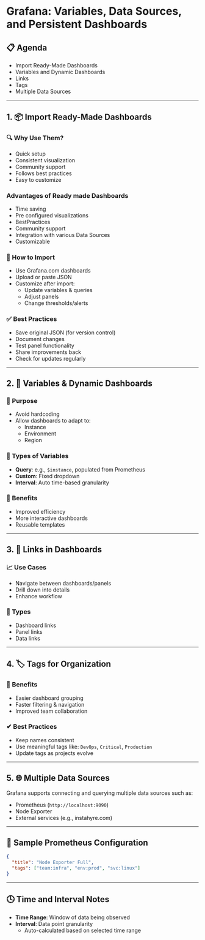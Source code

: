 # Grafana: Variables, Data Sources, and Persistent Dashboards

## 📋 Agenda
- Import Ready-Made Dashboards
- Variables and Dynamic Dashboards
- Links
- Tags
- Multiple Data Sources

---

## 1. 📦 Import Ready-Made Dashboards

### 🔍 Why Use Them?
- Quick setup
- Consistent visualization
- Community support
- Follows best practices
- Easy to customize
### Advantages of Ready made Dashboards
- Time saving
- Pre configured visualizations
- BestPractices
- Community support
- Integration with various Data Sources
- Customizable

### 🚀 How to Import
- Use Grafana.com dashboards
- Upload or paste JSON
- Customize after import:
  - Update variables & queries
  - Adjust panels
  - Change thresholds/alerts

### ✅ Best Practices
- Save original JSON (for version control)
- Document changes
- Test panel functionality
- Share improvements back
- Check for updates regularly

---

## 2. 🔄 Variables & Dynamic Dashboards

### 🎯 Purpose
- Avoid hardcoding
- Allow dashboards to adapt to:
  - Instance
  - Environment
  - Region

### 🔧 Types of Variables
- **Query**: e.g., `$instance`, populated from Prometheus
- **Custom**: Fixed dropdown
- **Interval**: Auto time-based granularity

### 🧠 Benefits
- Improved efficiency
- More interactive dashboards
- Reusable templates

---

## 3. 🔗 Links in Dashboards

### 📈 Use Cases
- Navigate between dashboards/panels
- Drill down into details
- Enhance workflow

### 🔗 Types
- Dashboard links
- Panel links
- Data links

---

## 4. 🏷 Tags for Organization

### 📌 Benefits
- Easier dashboard grouping
- Faster filtering & navigation
- Improved team collaboration

### ✔ Best Practices
- Keep names consistent
- Use meaningful tags like: `DevOps`, `Critical`, `Production`
- Update tags as projects evolve

---

## 5. 🌐 Multiple Data Sources

Grafana supports connecting and querying multiple data sources such as:
- Prometheus (`http://localhost:9090`)
- Node Exporter
- External services (e.g., instahyre.com)

---

## 🧰 Sample Prometheus Configuration

```json
{
  "title": "Node Exporter Full",
  "tags": ["team:infra", "env:prod", "svc:linux"]
}
```

---

## 🕓 Time and Interval Notes
- **Time Range**: Window of data being observed
- **Interval**: Data point granularity
  - Auto-calculated based on selected time range

